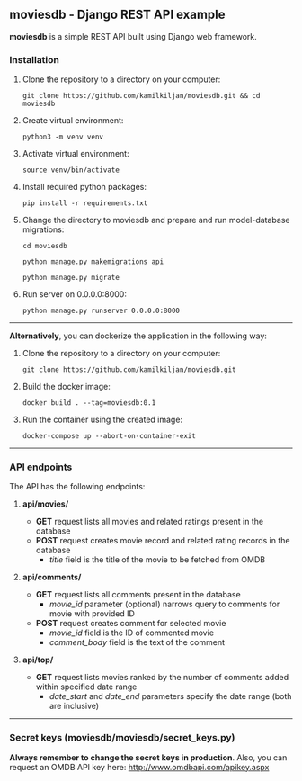 ## moviesdb - Django REST API example

**moviesdb** is a simple REST API built using Django web framework.

### Installation
1. Clone the repository to a directory on your computer: 

    `git clone https://github.com/kamilkiljan/moviesdb.git && cd moviesdb`
    
2. Create virtual environment:

    `python3 -m venv venv`
    
3. Activate virtual environment:

    `source venv/bin/activate`
    
4. Install required python packages:

    `pip install -r requirements.txt`
    
5. Change the directory to moviesdb and prepare and run model-database migrations:
    
    `cd moviesdb`
    
    `python manage.py makemigrations api`
    
    `python manage.py migrate`
    
6. Run server on 0.0.0.0:8000:

    `python manage.py runserver 0.0.0.0:8000`
    
---
**Alternatively**, you can dockerize the application in the following way:

1. Clone the repository to a directory on your computer: 

    `git clone https://github.com/kamilkiljan/moviesdb.git`

2. Build the docker image:

    `docker build . --tag=moviesdb:0.1`

3. Run the container using the created image:
    
    `docker-compose up --abort-on-container-exit`

---
### API endpoints

The API has the following endpoints:

1. **api/movies/**

    - **GET** request lists all movies and related ratings present in the database
    - **POST** request creates movie record and related rating records in the database 
        - *title* field is the title of the movie to be fetched from OMDB
    
2. **api/comments/**

    - **GET** request lists all comments present in the database
        - *movie_id* parameter (optional) narrows query to comments for movie with provided ID
    - **POST** request creates comment for selected movie
        - *movie_id* field is the ID of commented movie
        - *comment_body* field is the text of the comment
        
3. **api/top/**

    - **GET** request lists movies ranked by the number of comments added within specified date range
        - *date_start* and *date_end* parameters specify the date range (both are inclusive)
        
---
### Secret keys (moviesdb/moviesdb/secret_keys.py)

**Always remember to change the secret keys in production**. Also, you can request an OMDB API key here: http://www.omdbapi.com/apikey.aspx 
